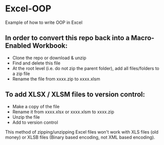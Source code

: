 # Excel-OOP
Example of how to write OOP in Excel

## In order to convert this repo back into a Macro-Enabled Workbook:
  * Clone the repo or download & unzip
  * Find and delete this file
  * At the root level (i.e. do not zip the parent folder), add all files/folders to a zip file
  * Rename the file from xxxx.zip to xxxx.xlsm

## To add XLSX / XLSM files to version control:
  * Make a copy of the file
  * Rename it from xxxx.xlsx or xxxx.xlsm to xxxx.zip
  * Unzip the file
  * Add to version control

This method of zipping/unzipping Excel files won't work with XLS files (old money) or XLSB files (Binary based encoding, not XML based encoding).
